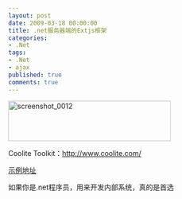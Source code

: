 ```yaml
---
layout: post
date: 2009-03-18 00:00:00
title: .net服务器端的Extjs框架
categories:
- .Net
tags:
- .Net
- ajax
published: true
comments: true
---
```

<p><img class="alignnone size-full wp-image-390" title="screenshot_0012" src="{{site.url}}/media/2009/03/screenshot_0012.png" alt="screenshot_0012" width="327" height="81" /></p>

<p>Coolite Toolkit：<a href="http://www.coolite.com/">http://www.coolite.com/</a></p>

<p><a href="http://www.coolite.com/examples/" target="_blank">示例地址</a></p>

<p>如果你是.net程序员，用来开发内部系统，真的是首选</p>
